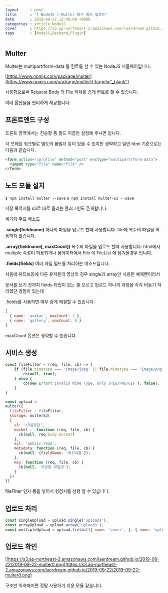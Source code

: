 ```yaml
---
layout     : post
title      : "[ NodeJS ] Multer 복수 필드 업로드"
date       : 2019-09-22 12:40:00 +0900
categories : article NodeJS
cover      : https://s3.ap-northeast-2.amazonaws.com/laerdream.github.io/assets/nodeJS.jpg
tags       : [NodeJS,Backend,Plugin]
---
```



## Multer

Multer는 multipart/form-data 를 컨트롤 할 수 있는 NodeJS 미들웨어입니다.

[https://www.npmjs.com/package/multer](https://www.npmjs.com/package/multer){:target="_blank"}

사용함으로써 Request Body 의 File 객체를 쉽게 컨트롤 할 수 있습니다.

여러 옵션들을 편리하게 제공합니다.

## 프론트엔드 구성 

프론트 영역에서는 전송할 폼 필드 이름만 설정해 주시면 됩니다.

각 프레임 워크별로 별도의 폼빌더 등이 있을 수 있지만 생략하고 일반 html 기준으로는 다음과 같습니다.

```html
<form action="/profile" method="post" enctype="multipart/form-data">
  <input type="file" name="file" />
</form>
```

## 노드 모듈 설치

`$ npm install multer --save`
`$ npm install multer-s3 --save`

저장 목적지를 s3로 바로 올리는 플러그인도 존재합니다.

세가지 주요 메소드

**.single(fieldname)**
하나의 파일을 업로드 할때 사용합니다. file에 복수의 파일을 허용하지 않습니다.

**.array(fieldname[, maxCount])**
복수의 파일을 업로드 할때 사용합니다. html에서 multiple 속성이 허용되거나 폼데이터에서 File 이 FileList 에 담겨올경우 입니다.

**.fields(fields)**
여러 파일 필드를 처리하는 메소드입니다.

처음에 유튜브등에 다른 유저들의 영상의 경우 single과 array만 사용한 예제뿐이라서 

문서를 보기 전까지 fields 타입이 있는 줄 모르고 업로드 하나의 과정을 각각 비동기 처리했던 경험이 있는데

.fields를 사용하면 매우 쉽게 해결할 수 있습니다. 

```javascript
[
  { name: 'avatar', maxCount: 1 },
  { name: 'gallery', maxCount: 8 }
]
```

maxCount 옵션은 생략할 수 있습니다.


## 서비스 생성

```javascript
const fileFilter = (req, file, cb) => {
    if (file.mimetype === 'image/jpeg' || file.mimetype === 'image/png' || file.mimetype === 'image/gif') {
        cb(null, true);
    } else {
        cb(new Error('Invalid Mime Type, only JPEG/PNG/GIF'), false);
    }
}

const upload = 
multer({
  fileFilter : fileFilter,
  storage: multerS3(
  {    
    s3: 's3설정값',
    bucket :  function (req, file, cb) {
      cb(null, req.body.bucket)
    },
    acl: 'public-read',
    metadata: function (req, file, cb) {
      cb(null, {fieldName: '버킷이름'});
    },
    key: function (req, file, cb) {
      cb(null, '저장할 파일명');
    }
  })
})
```
fileFilter 인자 등을 넣어서 형검사를 선행 할 수 있습니다.

## 업로드 처리

```javascript
const singleUpload = upload.single('uploads');
const arrayUpload = upload.array('uploads');
const multipleUpload = upload.fields([{ name: 'cover', }, { name: 'uploads', }]);
```

## 업로드 확인
![https://s3.ap-northeast-2.amazonaws.com/laerdream.github.io/2019-09-22/2019-09-22-multer0.png](https://s3.ap-northeast-2.amazonaws.com/laerdream.github.io/2019-09-22/2019-09-22-multer0.png)

구조만 익숙해지면 정말 사용하기 쉬운 모듈 같습니다.
